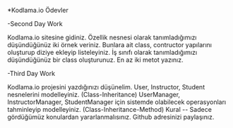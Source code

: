 *Kodlama.io Ödevler

-Second Day Work
  
  Kodlama.io sitesine gidiniz.
  Özellik nesnesi olarak tanımladığımızı düşündüğünüz iki örnek veriniz.
  Bunlara ait class, contructor yapılarını oluşturup diziye ekleyip listeleyiniz.
  İş sınıfı olarak tanımladığımızı düşündüğünüz bir class oluşturunuz. En az iki metot yazınız.


-Third Day Work

  Kodlama.io projesini yazdığınızı düşünelim.
  User, Instructor, Student nesnelerini modelleyiniz. (Class-Inheritance)
  UserManager, InstructorManager, StudentManager için sistemde olabilecek operasyonları tahminleyip modelleyiniz. (Class-Inheritance-Method)
  Kural -- Sadece gördüğümüz konulardan yararlanmalısınız.
  Github adresinizi paylaşınız.
